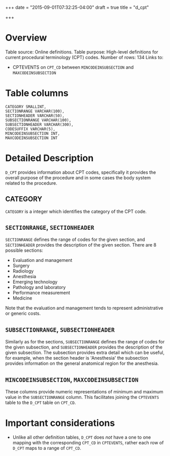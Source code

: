 +++
date = "2015-09-01T07:32:25-04:00"
draft = true
title = "d_cpt"

+++


# Overview

Table source: Online definitions.
Table purpose: High-level definitions for current procedural terminology (CPT) codes.
Number of rows: 134
Links to: 
* CPTEVENTS on `CPT_CD` between `MINCODEINSUBSECTION` and `MAXCODEINSUBSECTION`

# Table columns

	CATEGORY SMALLINT, 
	SECTIONRANGE VARCHAR(100), 
	SECTIONHEADER VARCHAR(50), 
	SUBSECTIONRANGE VARCHAR(100), 
	SUBSECTIONHEADER VARCHAR(300), 
	CODESUFFIX VARCHAR(5), 
	MINCODEINSUBSECTION INT, 
	MAXCODEINSUBSECTION INT
	
# Detailed Description

`D_CPT` provides information about CPT codes, specifically it provides the overall purpose of the procedure and in some cases the body system related to the procedure. 

## CATEGORY

`CATEGORY` is a integer which identifies the category of the CPT code.

## `SECTIONRANGE`, `SECTIONHEADER`

`SECTIONRANGE` defines the range of codes for the given section, and `SECTIONHEADER` provides the description of the given section. There are 8 possible sections:

* Evaluation and management
* Surgery
* Radiology
* Anesthesia
* Emerging technology
* Pathology and laboratory
* Performance measurement
* Medicine

Note that the evaluation and management tends to represent administrative or generic costs.

## `SUBSECTIONRANGE`, `SUBSECTIONHEADER`

Similarly as for the sections, `SUBSECTIONRANGE` defines the range of codes for the given subsection, and `SUBSECTIONHEADER` provides the description of the given subsection. The subsection provides extra detail which can be useful, for example, when the section header is 'Anesthesia' the subsection provides information on the general anatomical region for the anesthesia.

## `MINCODEINSUBSECTION`, `MAXCODEINSUBSECTION`

These columns provide numeric representations of minimum and maximum value in the `SUBSECTIONRANGE` column. This facilitates joining the `CPTEVENTS` table to the `D_CPT` table on `CPT_CD`.

# Important considerations

* Unlike all other definition tables, `D_CPT` does *not* have a one to one mapping with the corresponding `CPT_CD` in `CPTEVENTS`, rather each row of `D_CPT` maps to a range of `CPT_CD`.
